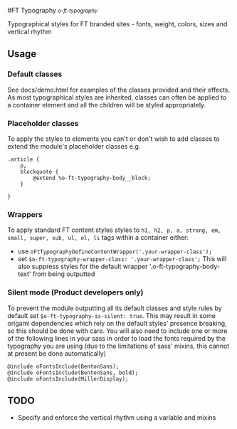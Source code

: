 #FT Typography <small>*o-ft-typography*</small>

Typographical styles for FT branded sites - fonts, weight, colors, sizes and vertical rhythm

## Usage

### Default classes

See docs/demo.html for examples of the classes provided and their effects. As most typographical styles are inherited, classes can often be applied to a container element and all the children will be styled appropriately.

### Placeholder classes

To apply the styles to elements you can't or don't wish to add classes to extend the module's placeholder classes e.g.

    .article {
    	p,
    	blockquote {
 			@extend %o-ft-typography-body__block;   		
    	}

    }

### Wrappers
To apply standard FT content styles styles to `h1, h2, p, a, strong, em, small, super, sub, ul, ol, li` tags within a container either:

* use `oFtTypographyDefineContentWrapper('.your-wrapper-class');`
* set `$o-ft-typography-wrapper-class: '.your-wrapper-class';` This will also suppress styles for the default wrapper '.o-ft-typography-body-text' from being outputted
    

### Silent mode (Product developers only)

To prevent the module outputting all its default classes and style rules by default set `$o-ft-typography-is-silent: true`. This may result in some origami dependencies which rely on the default styles' presence breaking, so this should be done with care. You will also need to include one or more of the following lines in your sass in order to load the fonts required by the typography you are using (due to the limitations of sass' mixins, this cannot at present be done automatically)

	@include oFontsInclude(BentonSans);
	@include oFontsInclude(BentonSans, bold);
	@include oFontsInclude(MillerDisplay);


## TODO
* Specify and enforce the vertical rhythm using a variable and mixins